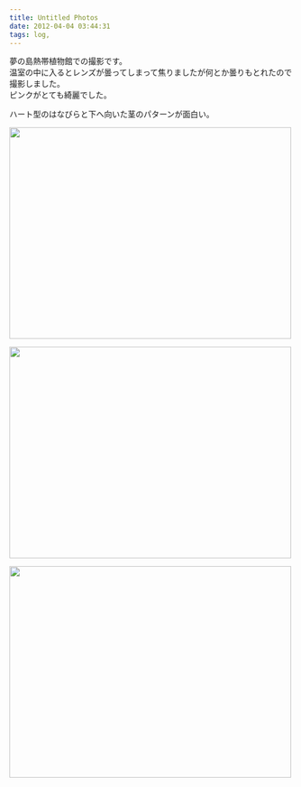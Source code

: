 ```yaml
---
title: Untitled Photos
date: 2012-04-04 03:44:31
tags: log,
---
```


夢の島熱帯植物館での撮影です。<br>
温室の中に入るとレンズが曇ってしまって焦りましたが何とか曇りもとれたので撮影しました。<br>
ピンクがとても綺麗でした。

ハート型のはなびらと下へ向いた茎のパターンが面白い。

<a href="http://www.flickr.com/photos/shigeki_takeguchi/7034244645/" title="Untitled by shigeki.takeguchi, on Flickr"><img src="http://farm8.staticflickr.com/7187/7034244645_e4180015f9.jpg" width="500" height="375" alt=""></a>

<a href="http://www.flickr.com/photos/shigeki_takeguchi/6888150858/" title="Untitled by shigeki.takeguchi, on Flickr"><img src="http://farm8.staticflickr.com/7134/6888150858_d12426bc31.jpg" width="500" height="375" alt=""></a>

<a href="http://www.flickr.com/photos/shigeki_takeguchi/6888151876/" title="Untitled by shigeki.takeguchi, on Flickr"><img src="http://farm8.staticflickr.com/7206/6888151876_4dcf7fa575.jpg" width="500" height="375" alt=""></a>
